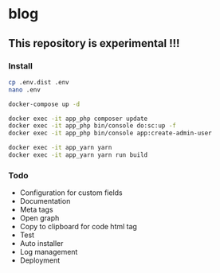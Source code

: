 # blog

## This repository is experimental !!!

### Install
```bash
cp .env.dist .env
nano .env

docker-compose up -d

docker exec -it app_php composer update
docker exec -it app_php bin/console do:sc:up -f
docker exec -it app_php bin/console app:create-admin-user

docker exec -it app_yarn yarn
docker exec -it app_yarn yarn run build
```

### Todo
- Configuration for custom fields
- Documentation
- Meta tags
- Open graph
- Copy to clipboard for code html tag
- Test
- Auto installer
- Log management
- Deployment
